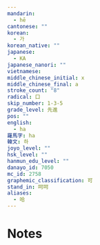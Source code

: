 ```yaml
---
mandarin:
  - hē
cantonese: ""
korean:
  - 가
korean_native: ""
japanese:
  - KA
japanese_nanori: ""
vietnamese:
middle_chinese_initial: x
middle_chinese_final: a
stroke_count: "8"
radical: 口
skip_number: 1-3-5
grade_level: 先進
pos: ""
english:
  - ha
羅馬字: ha
韓文: 하
joyo_level: ""
hsk_level: ""
hanmun_edu_level: ""
danayo_id: 7050
mc_id: 2758
graphemic_classification: 可
stand_in: 呵呵
aliases:
  - 哈
---
```


# Notes
